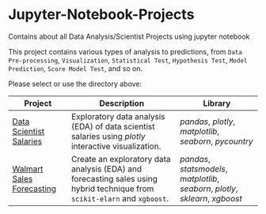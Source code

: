 # Jupyter-Notebook-Projects
Contains about all Data Analysis/Scientist Projects using jupyter notebook

This project contains various types of analysis to predictions, from `Data Pre-processing`, `Visualization`, `Statistical Test`, `Hypothesis Test`, `Model Prediction`, `Score Model Test`, and so on.

Please select or use the directory above:

| Project | Description | Library |
| ------- | ------- | ------- |
| [Data Scientist Salaries](https://github.com/fuadraharjo/Jupyter-Notebook-Projects/tree/e37dd6959197a1cfb3b79e055438d6fe2047e349/data-scientist-salaries) | Exploratory data analysis (EDA) of data scientist salaries using *plotly* interactive visualization. | *pandas*, *plotly*, *matplotlib*, *seaborn*, *pycountry* |
| [Walmart Sales Forecasting](https://github.com/fuadraharjo/Jupyter-Notebook-Projects/blob/1ca28da57c91840bd081f3f9f41d733e14c8ca99/walmart-sales-forecasting/Walmart%20Data%20Analysis%20and%20Forecasting%20Sales%20(English)%20.ipynb) | Create an exploratory data analysis (EDA) and forecasting sales using hybrid technique from `scikit-elarn` and `xgboost`. | *pandas*, *statsmodels*, *matplotlib*, *seaborn*, *plotly*, *sklearn*, *xgboost*|
